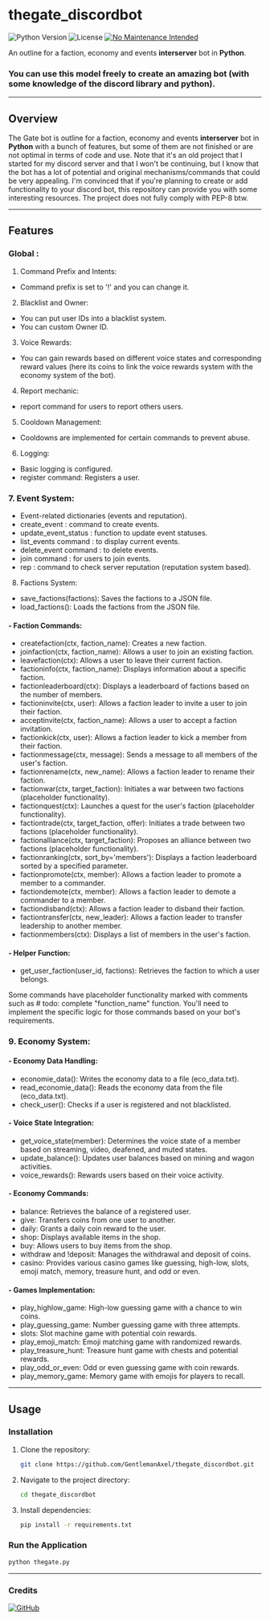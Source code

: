 # thegate_discordbot
![Python Version](https://img.shields.io/badge/python-3.7%2B-blue)
![License](https://img.shields.io/badge/license-MIT-green)
[![No Maintenance Intended](http://unmaintained.tech/badge.svg)](http://unmaintained.tech/)

An outline for a faction, economy and events **interserver** bot in **Python**.
### You can use this model freely to create an amazing bot (with some knowledge of the discord library and python).

---

## Overview

The Gate bot is outline for a faction, economy and events **interserver** bot in **Python** with a bunch of features, but some of them are not finished or are not optimal in terms of code and use.
Note that it's an old project that I started for my discord server and that I won't be continuing, but I know that the bot has a lot of potential and original mechanisms/commands that could be very appealing. I'm convinced that if you're planning to create or add functionality to your discord bot, this repository can provide you with some interesting resources.
The project does not fully comply with PEP-8 btw.

---

## Features
### Global :
1. Command Prefix and Intents:
- Command prefix is set to '!' and you can change it.

2. Blacklist and Owner:
- You can put user IDs into a blacklist system.
- You can custom Owner ID.

3. Voice Rewards:
- You can gain rewards based on different voice states and corresponding reward values (here its coins to link the voice rewards system with the economy system of the bot).

4. Report mechanic:
- report command for users to report others users.

5. Cooldown Management:
- Cooldowns are implemented for certain commands to prevent abuse.

6. Logging:
- Basic logging is configured.
- register command: Registers a user.

### 7. Event System:
- Event-related dictionaries (events and reputation).
- create_event : command to create events.
- update_event_status : function to update event statuses.
- list_events command : to display current events.
- delete_event command : to delete events.
- join command : for users to join events.
- rep : command to check server reputation (reputation system based).

 8. Factions System:

- save_factions(factions): Saves the factions to a JSON file.
- load_factions(): Loads the factions from the JSON file.

#### - Faction Commands:
- createfaction(ctx, faction_name): Creates a new faction.
- joinfaction(ctx, faction_name): Allows a user to join an existing faction.
- leavefaction(ctx): Allows a user to leave their current faction.
- factioninfo(ctx, faction_name): Displays information about a specific faction.
- factionleaderboard(ctx): Displays a leaderboard of factions based on the number of members.
- factioninvite(ctx, user): Allows a faction leader to invite a user to join their faction.
- acceptinvite(ctx, faction_name): Allows a user to accept a faction invitation.
- factionkick(ctx, user): Allows a faction leader to kick a member from their faction.
- factionmessage(ctx, message): Sends a message to all members of the user's faction.
- factionrename(ctx, new_name): Allows a faction leader to rename their faction.
- factionwar(ctx, target_faction): Initiates a war between two factions (placeholder functionality).
- factionquest(ctx): Launches a quest for the user's faction (placeholder functionality).
- factiontrade(ctx, target_faction, offer): Initiates a trade between two factions (placeholder functionality).
- factionalliance(ctx, target_faction): Proposes an alliance between two factions (placeholder functionality).
- factionranking(ctx, sort_by='members'): Displays a faction leaderboard sorted by a specified parameter.
- factionpromote(ctx, member): Allows a faction leader to promote a member to a commander.
- factiondemote(ctx, member): Allows a faction leader to demote a commander to a member.
- factiondisband(ctx): Allows a faction leader to disband their faction.
- factiontransfer(ctx, new_leader): Allows a faction leader to transfer leadership to another member.
- factionmembers(ctx): Displays a list of members in the user's faction.

#### - Helper Function:
- get_user_faction(user_id, factions): Retrieves the faction to which a user belongs.

Some commands have placeholder functionality marked with comments such as # todo: complete "function_name" function. You'll need to implement the specific logic for those commands based on your bot's requirements.

### 9. Economy System:
#### - Economy Data Handling:
- economie_data(): Writes the economy data to a file (eco_data.txt).
- read_economie_data(): Reads the economy data from the file (eco_data.txt).
- check_user(): Checks if a user is registered and not blacklisted.

#### - Voice State Integration:
- get_voice_state(member): Determines the voice state of a member based on streaming, video, deafened, and muted states.
- update_balance(): Updates user balances based on mining and wagon activities.
- voice_rewards(): Rewards users based on their voice activity.

#### - Economy Commands:
- balance: Retrieves the balance of a registered user.
- give: Transfers coins from one user to another.
- daily: Grants a daily coin reward to the user.
- shop: Displays available items in the shop.
- buy: Allows users to buy items from the shop.
- withdraw and !deposit: Manages the withdrawal and deposit of coins.
- casino: Provides various casino games like guessing, high-low, slots, emoji match, memory, treasure hunt, and odd or even.

#### - Games Implementation:
- play_highlow_game: High-low guessing game with a chance to win coins.
- play_guessing_game: Number guessing game with three attempts.
- slots: Slot machine game with potential coin rewards.
- play_emoji_match: Emoji matching game with randomized rewards.
- play_treasure_hunt: Treasure hunt game with chests and potential rewards.
- play_odd_or_even: Odd or even guessing game with coin rewards.
- play_memory_game: Memory game with emojis for players to recall.
---

## Usage

### Installation

1. Clone the repository:

    ```bash
    git clone https://github.com/GentlemanAxel/thegate_discordbot.git
    ```

2. Navigate to the project directory:

    ```bash
    cd thegate_discordbot
    ```

3. Install dependencies:
    ```bash
    pip install -r requirements.txt
    ```

### Run the Application

```bash
python thegate.py
```

---

### Credits

<a href='https://github.com/GentlemanAxel' target="_blank"><img alt='GitHub' src='https://img.shields.io/badge/GentlemanAxel-100000?style=for-the-badge&logo=GitHub&logoColor=white&labelColor=black&color=CA2C2C'/></a>

